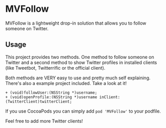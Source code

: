 # MVFollow
MVFollow is a lightweight drop-in solution that allows you to follow someone on Twitter.

## Usage
This project provides two methods. One method to follow someone on Twitter and a second method to show Twitter profiles in installed clients (like Tweetbot, Twitterrific or the official client).

Both methods are VERY easy to use and pretty much self explaining. There's also a example project included. Take a look at it!

`+ (void)followUser:(NSString *)username;`  
`+ (void)openProfile:(NSString *)username inClient:(TwitterClient)twitterClient;`

If you use CocoaPods you can simply add `pod 'MVFollow'` to your podfile.

Feel free to add more Twitter clients!